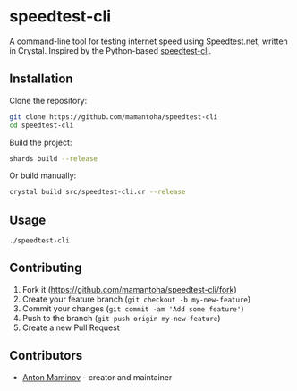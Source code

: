 # speedtest-cli

A command-line tool for testing internet speed using Speedtest.net, written in Crystal.
Inspired by the Python-based [speedtest-cli](https://www.speedtest.net/).

## Installation

Clone the repository:

```sh
git clone https://github.com/mamantoha/speedtest-cli
cd speedtest-cli
```

Build the project:

```sh
shards build --release
```

Or build manually:

```sh
crystal build src/speedtest-cli.cr --release
```

## Usage

```
./speedtest-cli
```

## Contributing

1. Fork it (<https://github.com/mamantoha/speedtest-cli/fork>)
2. Create your feature branch (`git checkout -b my-new-feature`)
3. Commit your changes (`git commit -am 'Add some feature'`)
4. Push to the branch (`git push origin my-new-feature`)
5. Create a new Pull Request

## Contributors

- [Anton Maminov](https://github.com/mamantoha) - creator and maintainer
